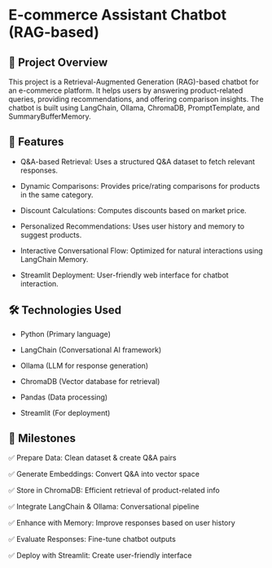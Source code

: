 # E-commerce Assistant Chatbot (RAG-based)

## 📌 Project Overview

This project is a Retrieval-Augmented Generation (RAG)-based chatbot for an e-commerce platform. It helps users by answering product-related queries, providing recommendations, and offering comparison insights. The chatbot is built using LangChain, Ollama, ChromaDB, PromptTemplate, and SummaryBufferMemory.


## 🚀 Features

- Q&A-based Retrieval: Uses a structured Q&A dataset to fetch relevant responses.

- Dynamic Comparisons: Provides price/rating comparisons for products in the same category.

- Discount Calculations: Computes discounts based on market price.

- Personalized Recommendations: Uses user history and memory to suggest products.

- Interactive Conversational Flow: Optimized for natural interactions using LangChain Memory.

- Streamlit Deployment: User-friendly web interface for chatbot interaction.


## 🛠 Technologies Used

- Python (Primary language)

- LangChain (Conversational AI framework)

- Ollama (LLM for response generation)

- ChromaDB (Vector database for retrieval)

- Pandas (Data processing)

- Streamlit (For deployment)


## 📌 Milestones

✅ Prepare Data: Clean dataset & create Q&A pairs

✅ Generate Embeddings: Convert Q&A into vector space

✅ Store in ChromaDB: Efficient retrieval of product-related info

✅ Integrate LangChain & Ollama: Conversational pipeline

✅ Enhance with Memory: Improve responses based on user history

✅ Evaluate Responses: Fine-tune chatbot outputs

✅ Deploy with Streamlit: Create user-friendly interface
